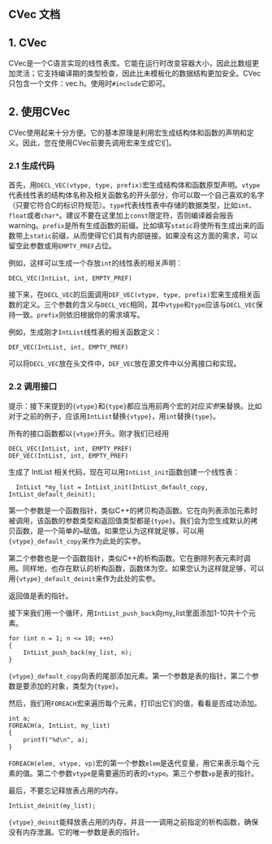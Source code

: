 CVec 文档
------
## 1. CVec
CVec是一个C语言实现的线性表库。它能在运行时改变容器大小，因此比数组更加灵活；它支持编译期的类型检查，因此比未模板化的数据结构更加安全。CVec只包含一个文件：vec.h。使用时`#include`它即可。

## 2. 使用CVec
CVec使用起来十分方便。它的基本原理是利用宏生成结构体和函数的声明和定义。因此，您在使用CVec前要先调用宏来生成它们。

### 2.1 生成代码

首先，用`DECL_VEC(vtype, type, prefix)`宏生成结构体和函数原型声明。`vtype`代表线性表的结构体名称及相关函数名的开头部分，你可以取一个自己喜欢的名字（只要它符合C的标识符规范）。`type`代表线性表中存储的数据类型，比如`int`、`float`或者`char*`。建议不要在这里加上`const`限定符，否则编译器会报告warning。`prefix`是所有生成函数的前缀。比如填写`static`将使所有生成出来的函数带上`static`前缀，从而使得它们具有内部链接。如果没有这方面的需求，可以留空此参数或用`EMPTY_PREF`占位。

例如，这样可以生成一个存放`int`的线性表的相关声明：

`DECL_VEC(IntList, int, EMPTY_PREF)`

接下来，在`DECL_VEC`的后面调用`DEF_VEC(vtype, type, prefix)`宏来生成相关函数的定义。三个参数的含义与`DECL_VEC`相同，其中`vtype`和`type`应该与`DECL_VEC`保持一致。`prefix`则依旧根据你的需求填写。

例如，生成刚才`IntList`线性表的相关函数定义：

`DEF_VEC(IntList, int, EMPTY_PREF)`

可以将`DECL_VEC`放在头文件中，`DEF_VEC`放在源文件中以分离接口和实现。

### 2.2 调用接口

提示：接下来提到的`{vtype}`和`{type}`都应当用前两个宏的对应*实参*来替换。比如对于之前的例子，应该用`IntList`替换`{vtype}`，用`int`替换`{type}`。

所有的接口函数都以`{vtype}`开头。刚才我们已经用
```
DECL_VEC(IntList, int, EMPTY_PREF)
DEF_VEC(IntList, int, EMPTY_PREF)
```
生成了 IntList 相关代码，现在可以用`IntList_init`函数创建一个线性表：
```
  IntList *my_list = IntList_init(IntList_default_copy, IntList_default_deinit);
```
第一个参数是一个函数指针，类似C++的拷贝构造函数。它在向列表添加元素时被调用，该函数的参数类型和返回值类型都是`{type}`。我们会为您生成默认的拷贝函数，是一个简单的`=`赋值。如果您认为这样就足够，可以用`{vtype}_default_copy`来作为此处的实参。

第二个参数也是一个函数指针，类似C++的析构函数。它在删除列表元素时调用。同样地，也存在默认的析构函数，函数体为空。如果您认为这样就足够，可以用`{vtype}_default_deinit`来作为此处的实参。

返回值是表的指针。

接下来我们用一个循环，用`IntList_push_back`向my_list里面添加1-10共十个元素。

```
for (int n = 1; n <= 10; ++n)
{
    IntList_push_back(my_list, n);
}
```
`{vtype}_default_copy`向表的尾部添加元素。第一个参数是表的指针，第二个参数是要添加的对象，类型为`{type}`。

然后，我们用`FOREACH`宏来遍历每个元素，打印出它们的值，看看是否成功添加。

```
int a;
FOREACH(a, IntList, my_list)
{
    printf("%d\n", a);
}
```
`FOREACH(elem, vtype, vp)`宏的第一个参数`elem`是迭代变量，用它来表示每个元素的值。第二个参数`vtype`是需要遍历的表的`vtype`。第三个参数`vp`是表的指针。

最后，不要忘记释放表占用的内存。
```
IntList_deinit(my_list);
```
`{vtype}_deinit`能释放表占用的内存，并且一一调用之前指定的析构函数，确保没有内存泄漏。它的唯一参数是表的指针。
